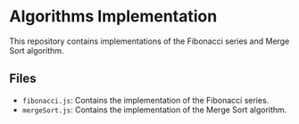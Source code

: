 # Algorithms Implementation

This repository contains implementations of the Fibonacci series and Merge Sort algorithm.

## Files

- `fibonacci.js`: Contains the implementation of the Fibonacci series.
- `mergeSort.js`: Contains the implementation of the Merge Sort algorithm.
